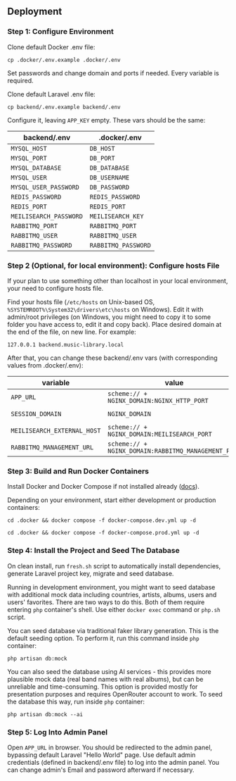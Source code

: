 ## Deployment

### Step 1: Configure Environment

Clone default Docker .env file:

```
cp .docker/.env.example .docker/.env
```

Set passwords and change domain and ports if needed. Every variable is required.

Clone default Laravel .env file:

```
cp backend/.env.example backend/.env
```

Configure it, leaving `APP_KEY` empty. These vars should be the same:

| backend/.env           | .docker/.env        |
|------------------------|---------------------|
| `MYSQL_HOST`           | `DB_HOST`           |
| `MYSQL_PORT`           | `DB_PORT`           |
| `MYSQL_DATABASE`       | `DB_DATABASE`       |
| `MYSQL_USER`           | `DB_USERNAME`       |
| `MYSQL_USER_PASSWORD`  | `DB_PASSWORD`       |
| `REDIS_PASSWORD`       | `REDIS_PASSWORD`    |
| `REDIS_PORT`           | `REDIS_PORT`        |
| `MEILISEARCH_PASSWORD` | `MEILISEARCH_KEY`   |
| `RABBITMQ_PORT`        | `RABBITMQ_PORT`     |
| `RABBITMQ_USER`        | `RABBITMQ_USER`     |
| `RABBITMQ_PASSWORD`    | `RABBITMQ_PASSWORD` |

### Step 2 (Optional, for local environment): Configure hosts File

If your plan to use something other than localhost in your local environment, your need to configure hosts file.

Find your hosts file (`/etc/hosts` on Unix-based OS, `%SYSTEMROOT%\System32\drivers\etc\hosts` on Windows).
Edit it with admin/root privileges (on Windows, you might need to copy it to some folder you have access to, edit it and copy back).
Place desired domain at the end of the file, on new line. For example:

```
127.0.0.1 backend.music-library.local
```

After that, you can change these backend/.env vars (with corresponding values from .docker/.env):

| variable                    | value                                               | example                                    |
|-----------------------------|-----------------------------------------------------|--------------------------------------------|
| `APP_URL`                   | `scheme:// + NGINX_DOMAIN:NGINX_HTTP_PORT`          | `http://backend.music-library.local:3080`  |
| `SESSION_DOMAIN`            | `NGINX_DOMAIN`                                      | `backend.music-library.local`              |
| `MEILISEARCH_EXTERNAL_HOST` | `scheme:// + NGINX_DOMAIN:MEILISEARCH_PORT`         | `http://backend.music-library.local:7700`  |
| `RABBITMQ_MANAGEMENT_URL`   | `scheme:// + NGINX_DOMAIN:RABBITMQ_MANAGEMENT_PORT` | `http://backend.music-library.local:15672` |

### Step 3: Build and Run Docker Containers

Install Docker and Docker Compose if not installed already (<a href="https://docs.docker.com/engine/install/">docs</a>).

Depending on your environment, start either development or production containers:

```
cd .docker && docker compose -f docker-compose.dev.yml up -d
```
```
cd .docker && docker compose -f docker-compose.prod.yml up -d
```

### Step 4: Install the Project and Seed The Database

On clean install, run `fresh.sh` script to automatically install dependencies, generate Laravel project key,
migrate and seed database.

Running in development environment, you might want to seed database with additional mock data
including countries, artists, albums, users and users' favorites. There are two ways to do this.
Both of them require entering `php` container's shell. Use either `docker exec` command or `php.sh` script.

You can seed database via traditional faker library generation. This is the default seeding option.
To perform it, run this command inside `php` container:

```
php artisan db:mock
```

You can also seed the database using AI services - this provides more plausible mock data
(real band names with real albums), but can be unreliable and time-consuming. This option is provided
mostly for presentation purposes and requires OpenRouter account to work.
To seed the database this way, run inside `php` container:

```
php artisan db:mock --ai
```

### Step 5: Log Into Admin Panel

Open `APP_URL` in browser. You should be redirected to the admin panel, bypassing default Laravel "Hello World" page.
Use default admin credentials (defined in backend/.env file) to log into the admin panel.
You can change admin's Email and password afterward if necessary.
